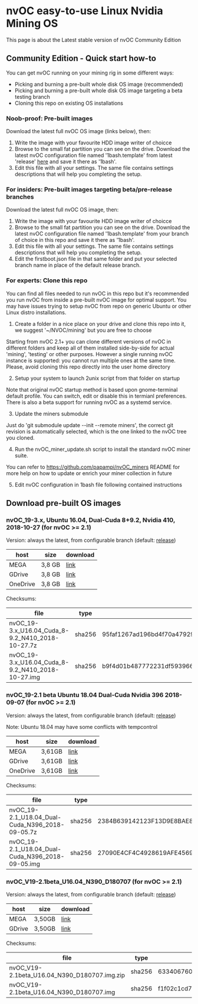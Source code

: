 # nvOC easy-to-use Linux Nvidia Mining OS
This page is about the Latest stable version of nvOC Community Edition
## Community Edition - Quick start how-to
You can get nvOC running on your mining rig in some different ways:
- Picking and burning a pre-built whole disk OS image (recommended)
- Picking and burning a pre-built whole disk OS image targeting a beta testing branch
- Cloning this repo on existing OS installations

### Noob-proof: Pre-built images
Download the latest full nvOC OS image (links below), then:
1. Write the image with your favourite HDD image writer of choicce
2. Browse to the small fat partition you can see on the drive. Download the latest nvOC configuration file named '1bash.template' from latest 'release' [here](https://github.com/papampi/nvOC_by_fullzero_Community_Release/raw/release/1bash.tamplate) and save it there as '1bash'.
3. Edit this file with all your settings. The same file contains settings descriptions that will help you completing the setup.

### For insiders: Pre-built images targeting beta/pre-release branches
Download the latest full nvOC OS image, then:
1. Write the image with your favourite HDD image writer of choicce
2. Browse to the small fat partition you can see on the drive. Download the latest nvOC configuration file named '1bash.template' from your branch of choice in this repo and save it there as '1bash'.
3. Edit this file with all your settings. The same file contains settings descriptions that will help you completing the setup.
4. Edit the firstboot.json file in that same folder and put your selected branch name in place of the default release branch.

### For experts: Clone this repo
You can find all files needed to run nvOC in this repo but it's recommended you run nvOC from inside a pre-built nvOC image for optimal support. You may have issues trying to setup nvOC from repo on generic Ubuntu or other Linux distro installations.
1. Create a folder in a nice place on your drive and clone this repo into it, we suggest '~/NVOC/mining' but you are free to choose

Starting from nvOC 2.1+ you can clone different versions of nvOC in different folders and keep all of them installed side-by-side for actual 'mining', 'testing' or other purposes. However a single running nvOC instance is supported: you cannot run multiple ones at the same time. Please, avoid cloning this repo directly into the user home directory

2. Setup your system to launch 2unix script from that folder on startup

Note that original nvOC startup method is based upon gnome-terminal default profile. You can switch, edit or disable this in termianl preferences. There is also a beta support for running nvOC as a systemd service.

3. Update the miners submodule

Just do 'git submodule update --init --remote miners', the correct git revision is automatically selected, which is the one linked to the nvOC tree you cloned.

4. Run the nvOC_miner_update.sh script to install the standard nvOC miner suite.

You can refer to https://github.com/papampi/nvOC_miners README for more help on how to update or enrich your miner collection in future

5. Edit nvOC configuration in 1bash file following contained instructions

## Download pre-built OS images

### nvOC_19-3.x, Ubuntu 16.04, Dual-Cuda 8+9.2, Nvidia 410, 2018-10-27 (for nvOC >= 2.1)
Version: always the latest, from configurable branch (default: [release](https://github.com/papampi/nvOC_by_fullzero_Community_Release/tree/release))

| host | size   | download                                                                       |
|------|--------|--------------------------------------------------------------------------------|
| MEGA | 3,8 GB | [link](https://mega.nz/#!VYl0yIab!TWctArrWrr2euuHRm2C8lgAE7COYAvTWwWRmdiAQNsE) |
| GDrive | 3,8 GB | [link](https://drive.google.com/file/d/1-NbKJBOYJwVA3iqnbVY1pRs0wPr5Gc-X/view?usp=drivesd)  |
| OneDrive | 3,8 GB | [link](https://polimi365-my.sharepoint.com/:u:/g/personal/10434559_polimi_it/EQruOF1Zu0ZNqPvaA68818MB-EFQGivU_zCBTCHD5j_N6g?e=WKBYsC)|

Checksums:

| file                                                 | type   | value                                                            |
|------------------------------------------------------|--------|------------------------------------------------------------------|
| nvOC_19-3.x_U16.04_Cuda_8-9.2_N410_2018-10-27.7z      | sha256 | 95faf1267ad196bd4f70a47929f0a1b32e7bc9b7095879a0e87ad44c2dd9650f |
| nvOC_19-3.x_U16.04_Cuda_8-9.2_N410_2018-10-27.img    | sha256 | b9f4d01b487772231df593966c5e5e4368ed881a4112d7c6708f60de3660b1d6 |


### nvOC_19-2.1 beta Ubuntu 18.04 Dual-Cuda Nvidia 396 2018-09-07 (for nvOC >= 2.1)
Version: always the latest, from configurable branch (default: [release](https://github.com/papampi/nvOC_by_fullzero_Community_Release/tree/release))

Note: Ubuntu 18.04 may have some conflicts with tempcontrol

| host | size   | download                                                                       |
|------|--------|--------------------------------------------------------------------------------|
| MEGA | 3,61GB | [link](https://mega.nz/#!BFthBShR!88rChE-cQRJM30n021x9HTGJjFav8VPTuTUci4KXHXM) |
| GDrive | 3,61GB | [link](https://drive.google.com/open?id=1Gl_h8aGGNzC-XXhmEHavHWJXfKFMU90R)   |
| OneDrive | 3,61GB | [link](https://bit.ly/2Qjqr33)                                             |

Checksums:

| file                                                 | type   | value                                                            |
|------------------------------------------------------|--------|------------------------------------------------------------------|
| nvOC_19-2.1_U18.04_Dual-Cuda_N396_2018-09-05.7z      | sha256 | 2384B639142123F13D9E8BAE834F248A293F4F7142B05D5CBF55FBE2DBCB6903 |
| nvOC_19-2.1_U18.04_Dual-Cuda_N396_2018-09-05.img     | sha256 | 27090E4CF4C4928619AFE456995870F9FAC0996F7876B7791898BD18F2B21D00 |


### nvOC_V19-2.1beta_U16.04_N390_D180707 (for nvOC >= 2.1)
Version: always the latest, from configurable branch (default: [release](https://github.com/papampi/nvOC_by_fullzero_Community_Release/tree/release))

| host | size   | download                                                                       |
|------|--------|--------------------------------------------------------------------------------|
| MEGA | 3,50GB | [link](https://mega.nz/#!od1HGYjZ!kMp4ihj2TK81hNz6GkBR1--UkPhNf-JmdGHHEeDw3Ig) |
| GDrive | 3,50GB | [link](https://drive.google.com/folderview?id=1B0G83ZQm6a7-5irzBSo7YrYyk353HtIg) |

Checksums:

| file                                         | type   | value                                                            |
|----------------------------------------------|--------|------------------------------------------------------------------|
| nvOC_V19-2.1beta_U16.04_N390_D180707.img.zip | sha256 | 6334067606176ed90191b3e4980b21102d14a9c8f14ec63508669d1cb27d6e33 |
| nvOC_V19-2.1beta_U16.04_N390_D180707.img     | sha256 | f1f02c1cd704d3a33c954f64c5b6856f3a75612243b68d66da2fc9acd7bea8a5 |

